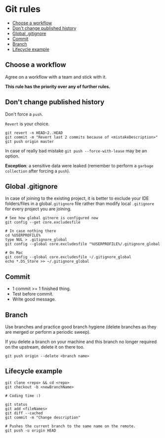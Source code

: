 # Git rules

<!-- START doctoc generated TOC please keep comment here to allow auto update -->
<!-- DON'T EDIT THIS SECTION, INSTEAD RE-RUN doctoc TO UPDATE -->


- [Choose a workflow](#choose-a-workflow)
- [Don't change published history](#dont-change-published-history)
- [Global .gitignore](#global-gitignore)
- [Commit](#commit)
- [Branch](#branch)
- [Lifecycle example](#lifecycle-example)

<!-- END doctoc generated TOC please keep comment here to allow auto update -->

## Choose a workflow
Agree on a workflow with a team and stick with it.

**This rule has the priority over any of further rules.**

## Don't change published history
Don't force a `push`.

`Revert` is your choice.

```Shell
git revert -n HEAD~2..HEAD
git commit -m "Revert last 2 commits because of <mistakeDescription>"
git push origin master
```

In case of really bad mistake `git push --force-with-lease` may be an option.

**Exception**: a sensitive data were leaked (remember to perform a `garbage collection` after forcing a `push`).

## Global .gitignore
In case of joining to the existing project, it is better to exclude your IDE folders/files in a global```.gitignore``` file rather than modify local `.gitignore` for every project you are joining.

```Shell
# See how global gitnore is configured now
git config --get core.excludesfile

# In case nothing there
cd %USERPROFILE%
type NUL > .gitignore_global
git config --global core.excludesfile "%USERPROFILE%/.gitignore_global

# On Mac
git config --global core.excludesfile ~/.gitignore_global
echo *.DS_Store >> ~/.gitignore_global
```

## Commit
* 1 commit >= 1 finished thing.
* Test before commit.
* Write good message.

## Branch
Use branches and practice good branch hygiene (delete branches as they are merged or perform a periodic sweep).

If you delete a branch on your machine and this branch no longer required on the upstream, delete it on there too.
```Shell
git push origin --delete <branch name>
```

## Lifecycle example
```Shell
git clone <repo> && cd <repo>
git checkout -b <newBranchName>

# Coding time :)

git status
git add <fileNames>
git diff --cached
git commit -m "Change description"

# Pushes the current branch to the same name on the remote.
git push -u origin HEAD
```
